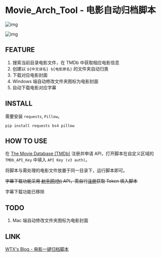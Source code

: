 # Movie_Arch_Tool - 电影自动归档脚本

![img](https://i.loli.net/2019/10/29/yBdmY5gUPlDzCnh.gif)

![img](https://i.loli.net/2019/10/09/CjrEZxpN3zRF18k.jpg)

## FEATURE

1. 搜索当前目录电影文件，在 TMDb 中获取相应电影信息
2. 创建以 `${中文译名} ${电影原名}` 的文件夹自动归类
3. 下载对应电影封面
4. Windows 端自动修改文件夹图标为电影封面
5. 自动下载电影对应字幕

## INSTALL

需要安装 `requests`, `Pillow`。

```shell
pip install requests bs4 pillow
```  

## HOW TO USE

在 [The Movie Database (TMDb)](https://www.themoviedb.org/) 注册并申请 API，打开脚本在自定义区域的 `TMDb_API_Key` 中填入 `API Key (v3 auth)`。

将脚本与需处理的电影文件放置于同一目录下，运行脚本即可。

~~字幕下载功能采用 [射手网(伪)](http://assrt.net/) API，需自行[注册](https://2.assrt.net/user/register.xml)获取 Token 填入脚本~~

字幕下载功能已移除

## TODO

1. Mac 端自动修改文件夹图标为电影封面

## LINK

[WTX's Blog - 电影一键归档脚本](https://wtx.moe/archives/97/)
